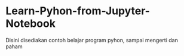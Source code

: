 # Learn-Pyhon-from-Jupyter-Notebook
Disini disediakan contoh belajar program pyhon, sampai mengerti dan paham

